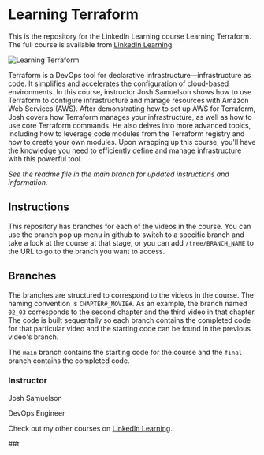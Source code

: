 # Learning Terraform
This is the repository for the LinkedIn Learning course Learning Terraform. The full course is available from [LinkedIn Learning][lil-course-url].

![Learning Terraform][lil-thumbnail-url] 

Terraform is a DevOps tool for declarative infrastructure—infrastructure as code. It simplifies and accelerates the configuration of cloud-based environments. In this course, instructor Josh Samuelson shows how to use Terraform to configure infrastructure and manage resources with Amazon Web Services (AWS). After demonstrating how to set up AWS for Terraform, Josh covers how Terraform manages your infrastructure, as well as how to use core Terraform commands. He also delves into more advanced topics, including how to leverage code modules from the Terraform registry and how to create your own modules. Upon wrapping up this course, you'll have the knowledge you need to efficiently define and manage infrastructure with this powerful tool.

_See the readme file in the main branch for updated instructions and information._
## Instructions
This repository has branches for each of the videos in the course. You can use the branch pop up menu in github to switch to a specific branch and take a look at the course at that stage, or you can add `/tree/BRANCH_NAME` to the URL to go to the branch you want to access.

## Branches
The branches are structured to correspond to the videos in the course. The naming convention is `CHAPTER#_MOVIE#`. As an example, the branch named `02_03` corresponds to the second chapter and the third video in that chapter. The code is built sequentally so each branch contains the completed code for that particular video and the starting code can be found in the previous video's branch.

The `main` branch contains the starting code for the course and the `final` branch contains the completed code.

### Instructor

Josh Samuelson 
                            
DevOps Engineer

                            

Check out my other courses on [LinkedIn Learning](https://www.linkedin.com/learning/instructors/josh-samuelson).

[lil-course-url]: https://www.linkedin.com/learning/learning-terraform-15575129?dApp=59033956
[lil-thumbnail-url]: https://cdn.lynda.com/course/3087701/3087701-1666200696363-16x9.jpg

##t

